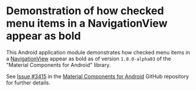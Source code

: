 # Demonstration of how checked menu items in a NavigationView appear as bold

This Android application module demonstrates how checked menu items in a [NavigationView](https://developer.android.com/reference/com/google/android/material/navigation/NavigationView) appear as bold as of version `1.8.0-alpha03` of the "Material Components for Android" library.

See [Issue #3415](https://github.com/material-components/material-components-android/issues/3415) in the [Material Components for Android](https://github.com/material-components/material-components-android) GitHub repository for further details.
